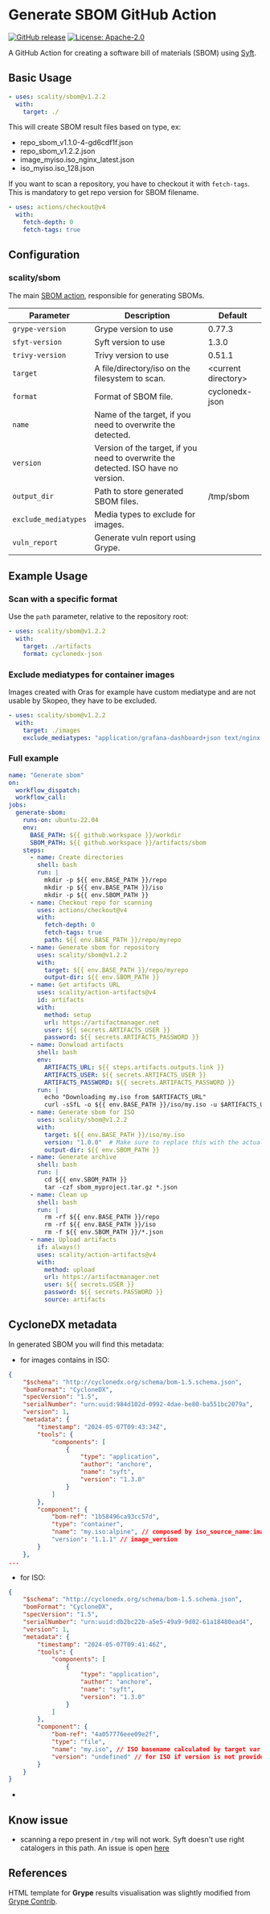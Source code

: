 # Generate SBOM GitHub Action

[![GitHub release](https://img.shields.io/github/release/scality/sbom.svg)](https://github.com/scality/sbom/releases/latest)
[![License: Apache-2.0](https://img.shields.io/badge/License-Apache%202.0-blue.svg)](https://github.com/anchore/sbom-action/blob/main/LICENSE)

A GitHub Action for creating a software bill of materials (SBOM)
using [Syft](https://github.com/anchore/syft).

## Basic Usage

```yaml
- uses: scality/sbom@v1.2.2
  with:
    target: ./
```

This will create SBOM result files based on type, ex: 

- repo_sbom_v1.1.0-4-gd6cdf1f.json
- repo_sbom_v1.2.2.json
- image_myiso.iso_nginx_latest.json
- iso_myiso.iso_128.json

If you want to scan a repository, you have to checkout it with `fetch-tags`.
This is mandatory to get repo version for SBOM filename. 

```yaml
- uses: actions/checkout@v4  
  with:  
    fetch-depth: 0  
    fetch-tags: true  
```

## Configuration

### scality/sbom

The main [SBOM action](action.yml), responsible for generating SBOMs.

| Parameter                   | Description                                                                           | Default                |
| --------------------------- | ------------------------------------------------------------------------------------- | ---------------------- |
| `grype-version`             | Grype version to use                                                                  | 0.77.3                 |
| `sfyt-version`              | Syft version to use                                                                   | 1.3.0                  |
| `trivy-version`             | Trivy version to use                                                                  | 0.51.1                 |
| `target`                    | A file/directory/iso on the filesystem to scan.                                       | \<current directory>   |
| `format`                    | Format of SBOM file.                                                                  | cyclonedx-json         |
| `name`                      | Name of the target, if you need to overwrite the detected.                            |                        |
| `version`                   | Version of the target, if you need to overwrite the detected. ISO have no version.    |                        |
| `output_dir`                | Path to store generated SBOM files.                                                   | /tmp/sbom              |
| `exclude_mediatypes`        | Media types to exclude for images.                                                    |                        |
| `vuln_report`               | Generate vuln report using Grype.                                                     |                        |

## Example Usage

### Scan with a specific format

Use the `path` parameter, relative to the repository root:

```yaml
- uses: scality/sbom@v1.2.2
  with:
    target: ./artifacts
    format: cyclonedx-json
```

### Exclude mediatypes for container images

Images created with Oras for example have custom mediatype and are not usable
by Skopeo, they have to be excluded. 

```yaml
- uses: scality/sbom@v1.2.2
  with:
    target: ./images
    exclude_mediatypes: "application/grafana-dashboard+json text/nginx-conf-template"
```

### Full example

```yaml
name: "Generate sbom"
on:
  workflow_dispatch:
  workflow_call:
jobs:
  generate-sbom:
    runs-on: ubuntu-22.04
    env:
      BASE_PATH: ${{ github.workspace }}/workdir
      SBOM_PATH: ${{ github.workspace }}/artifacts/sbom
    steps:
      - name: Create directories
        shell: bash
        run: |
          mkdir -p ${{ env.BASE_PATH }}/repo
          mkdir -p ${{ env.BASE_PATH }}/iso
          mkdir -p ${{ env.SBOM_PATH }}
      - name: Checkout repo for scanning
        uses: actions/checkout@v4  
        with:  
          fetch-depth: 0  
          fetch-tags: true
          path: ${{ env.BASE_PATH }}/repo/myrepo
      - name: Generate sbom for repository
        uses: scality/sbom@v1.2.2
        with:
          target: ${{ env.BASE_PATH }}/repo/myrepo
          output-dir: ${{ env.SBOM_PATH }}
      - name: Get artifacts URL
        uses: scality/action-artifacts@v4
        id: artifacts
        with:
          method: setup
          url: https://artifactmanager.net
          user: ${{ secrets.ARTIFACTS_USER }}
          password: ${{ secrets.ARTIFACTS_PASSWORD }}
      - name: Donwload artifacts
        shell: bash
        env:
          ARTIFACTS_URL: ${{ steps.artifacts.outputs.link }}
          ARTIFACTS_USER: ${{ secrets.ARTIFACTS_USER }}
          ARTIFACTS_PASSWORD: ${{ secrets.ARTIFACTS_PASSWORD }}
        run: |
          echo "Downloading my.iso from $ARTIFACTS_URL"
          curl -sSfL -o ${{ env.BASE_PATH }}/iso/my.iso -u $ARTIFACTS_USER:$ARTIFACTS_PASSWORD $ARTIFACTS_URL/my.iso
      - name: Generate sbom for ISO
        uses: scality/sbom@v1.2.2
        with:
          target: ${{ env.BASE_PATH }}/iso/my.iso
          version: "1.0.0"  # Make sure to replace this with the actual ISO version to avoid undefined in you SBOM
          output-dir: ${{ env.SBOM_PATH }}
      - name: Generate archive
        shell: bash
        run: |
          cd ${{ env.SBOM_PATH }}
          tar -czf sbom_myproject.tar.gz *.json
      - name: Clean up
        shell: bash
        run: |
          rm -rf ${{ env.BASE_PATH }}/repo
          rm -rf ${{ env.BASE_PATH }}/iso
          rm -f ${{ env.SBOM_PATH }}/*.json
      - name: Upload artifacts
        if: always()
        uses: scality/action-artifacts@v4
        with:
          method: upload
          url: https://artifactmanager.net
          user: ${{ secrets.USER }}
          password: ${{ secrets.PASSWORD }}
          source: artifacts
```

## CycloneDX metadata

In generated SBOM you will find this metadata:

- for images contains in ISO:

```json
{
    "$schema": "http://cyclonedx.org/schema/bom-1.5.schema.json",
    "bomFormat": "CycloneDX",
    "specVersion": "1.5",
    "serialNumber": "urn:uuid:984d102d-0992-4dae-be80-ba551bc2079a",
    "version": 1,
    "metadata": {
        "timestamp": "2024-05-07T09:43:34Z",
        "tools": {
            "components": [
                {
                    "type": "application",
                    "author": "anchore",
                    "name": "syft",
                    "version": "1.3.0"
                }
            ]
        },
        "component": {
            "bom-ref": "1b58496ca93cc57d",
            "type": "container",
            "name": "my.iso:alpine", // composed by iso_source_name:image_name
            "version": "1.1.1" // image_version
        }
    },
...
```

- for ISO:

```json
{
    "$schema": "http://cyclonedx.org/schema/bom-1.5.schema.json",
    "bomFormat": "CycloneDX",
    "specVersion": "1.5",
    "serialNumber": "urn:uuid:db2bc22b-a5e5-49a9-9d02-61a18480ead4",
    "version": 1,
    "metadata": {
        "timestamp": "2024-05-07T09:41:46Z",
        "tools": {
            "components": [
                {
                    "type": "application",
                    "author": "anchore",
                    "name": "syft",
                    "version": "1.3.0"
                }
            ]
        },
        "component": {
            "bom-ref": "4a057776eee09e2f",
            "type": "file",
            "name": "my.iso", // ISO basename calculated by target var
            "version": "undefined" // for ISO if version is not provided, you will get undefined
        }
    }
}
```

- 
## Know issue

- scanning a repo present in `/tmp` will not work. Syft doesn't use right catalogers in this path. An issue is open [here](https://github.com/anchore/syft/issues/2847)

## References

HTML template for **Grype** results visualisation was slightly modified from [Grype Contrib](https://github.com/opt-nc/grype-contribs).
